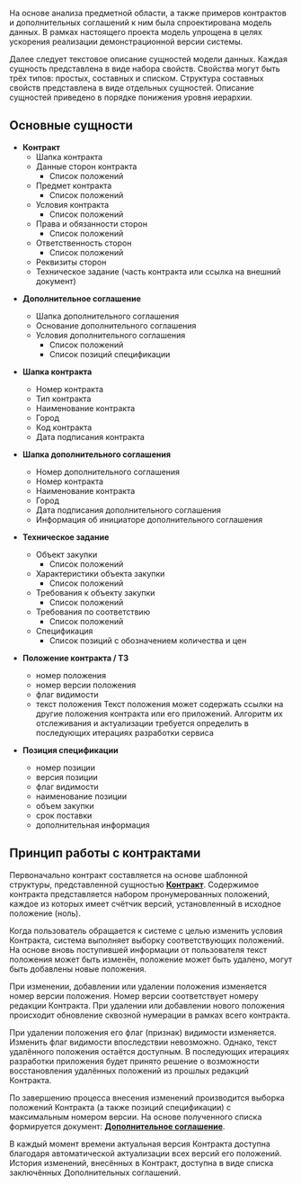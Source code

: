 
На основе анализа предметной области, а также примеров контрактов и дополнительных соглашений к ним была спроектирована модель данных. В рамках настоящего проекта модель упрощена в целях ускорения реализации демонстрационной версии системы.

Далее следует текстовое описание сущностей модели данных. Каждая сущность представлена в виде набора свойств. Свойства могут быть трёх типов: простых, составных и списком. Структура составных свойств представлена в виде отдельных сущностей. Описание сущностей приведено в порядке понижения уровня иерархии.

## Основные сущности

* <a id="contract"></a> **Контракт**
	- Шапка контракта
	- Данные сторон контракта
		- Список положений
	- Предмет контракта
		- Список положений
	- Условия контракта
		- Список положений
	- Права и обязанности сторон
		- Список положений
	- Ответственность сторон
		- Список положений
	- Реквизиты сторон
	- Техническое задание (часть контракта или ссылка на внешний документ)

-  <a id="agreement"></a>**Дополнительное соглашение**
	- Шапка дополнительного соглашения
	- Основание дополнительного соглашения
	- Условия дополнительного соглашения
		- Список положений
		- Список позиций спецификации
	
	
- **Шапка контракта**
	- Номер контракта
	- Тип контракта
	- Наименование контракта
	- Город
	- Код контракта
	- Дата подписания контракта

- **Шапка дополнительного соглашения**
	- Номер дополнительного соглашения
	- Номер контракта
	- Наименование контракта
	- Город
	- Дата подписания дополнительного соглашения
	- Информация об инициаторе дополнительного соглашения

- **Техническое задание**
	- Объект закупки
		- Список положений
	- Характеристики объекта закупки
		- Список положений
	- Требования к объекту закупки
		- Список положений
	- Требования по соответствию
		- Список положений
	- Спецификация
		- Список позиций с обозначением количества и цен
	
 - **Положение контракта / ТЗ** 
	 - номер положения
	 - номер версии положения
	 - флаг видимости
	 - текст положения
		Текст положения может содержать ссылки на другие положения контракта или его приложений. Алгоритм их отслеживания и актуализации требуется определить в последующих итерациях разработки сервиса

- **Позиция спецификации**
	- номер позиции
	- версия позиции
	- флаг видимости
	- наименование позиции
	- объем закупки
	- срок поставки
	- дополнительная информация


## Принцип работы с контрактами

Первоначально контракт составляется на основе шаблонной структуры, представленной сущностью [**Контракт**](#contract). Содержимое контракта представляется набором пронумерованных положений, каждое из которых имеет счётчик версий, установленный в исходное положение (ноль).

Когда пользователь обращается к системе с целью изменить условия Контракта, система выполняет выборку соответствующих положений. На основе вновь поступившей информации от пользователя текст положения может быть изменён, положение может быть удалено, могут быть добавлены новые положения. 

При изменении, добавлении или удалении положения изменяется номер версии положения. Номер версии соответствует номеру редакции Контракта. При удалении или добавлении нового положения происходит обновление сквозной нумерации в рамках всего контракта. 

При удалении положения его флаг (признак) видимости изменяется. Изменить флаг видимости впоследствии невозможно. Однако, текст удалённого положения остаётся доступным. В последующих итерациях разработки приложения будет принято решение о возможности восстановления удалённых положений из прошлых редакций Контракта.

По завершению процесса внесения изменений производится выборка положений Контракта (а также позиций спецификации) с максимальным номером версии. На основе полученного списка формируется документ: [**Дополнительное соглашение**](#agreement).

В каждый момент времени актуальная версия Контракта доступна благодаря автоматической актуализации всех версий его положений. История изменений, внесённых в Контракт, доступна в виде списка заключённых Дополнительных соглашений.